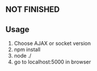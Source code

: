 ## NOT FINISHED

## Usage

1. Choose AJAX or socket version
2. npm install
3. node ./
4. go to localhost:5000 in browser